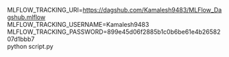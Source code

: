 MLFLOW_TRACKING_URI=https://dagshub.com/Kamalesh9483/MLFlow_Dagshub.mlflow \
MLFLOW_TRACKING_USERNAME=Kamalesh9483 \
MLFLOW_TRACKING_PASSWORD=899e45d06f2885b1c0b6be61e4b2658207d1bbb7 \
python script.py